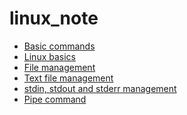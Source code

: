 # linux_note

- <a href="1_terminal_basic.md" target="_blanck">Basic commands</a>
- <a href="2_Linux_basics.md" target="_blanck" >Linux basics</a>
- <a href="3_file_management.md" target="_blanck" >File management</a>
- <a href="4_text_file_management.md" target="_blanck" >Text file management</a>
- <a href="5_data_streams_management.md" target="_blanck" >stdin, stdout and stderr management</a>
- <a href="6_Pipes_command.md" target="_blanck" >Pipe command</a>
